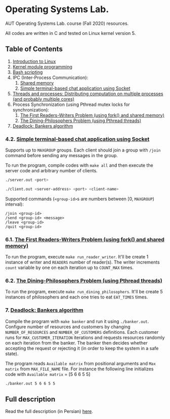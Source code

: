 # Operating Systems  Lab.

AUT Operating Systems Lab. course (Fall 2020) resources.

All codes are written in C and tested on Linux kernel version 5.

## Table of Contents

1. [Introduction to Linux](https://github.com/radinshayanfar/os-lab/tree/master/Lab1)
2. [Kernel module programming](https://github.com/radinshayanfar/os-lab/tree/master/Lab2)
3. [Bash scripting](https://github.com/radinshayanfar/os-lab/tree/master/Lab3)
4. IPC (Inter-Process Communication):
	1. [Shared memory](https://github.com/radinshayanfar/os-lab/tree/master/Lab4/part1)
	2. [Simple terminal-based chat application using Socket](#42-simple-terminal-based-chat-application-using-socket)
5. [Threads and processes: Distributing computation on multiple processes (and probably multiple cores)](https://github.com/radinshayanfar/os-lab/tree/master/Lab5)
6. Process Synchronization (using Pthread mutex locks for synchronization):
	1. [The First Readers-Writers Problem (using fork() and shared memory)](#61-the-first-readers-writers-problem-using-fork-and-shared-memory)
	2. [The Dining-Philosophers Problem (using Pthread threads)](#62-the-dining-philosophers-problem-using-pthread-threads)
7. [Deadlock: Bankers algorithm](#7-deadlock-bankers-algorithm)

### 4.2. [Simple terminal-based chat application using Socket](https://github.com/radinshayanfar/os-lab/tree/master/Lab4/part2)

Supports up to `MAXGROUP` groups. Each client should join a group with `/join` command before sending any messages in the group.

To run the program, compile codes with `make all` and then execute the server code and arbitrary number of clients.

```bash
./server.out <port>
```

```bash
./client.out <server-address> <port> <client-name>
```

Supported commands (`<group-id>`s are numbers between [0, `MAXGROUP`) interval):

```
/join <group-id>
/send <group-id> <message>
/leave <group-id>
/quit <group-id>
```

### 6.1. [The First Readers-Writers Problem (using fork() and shared memory)](https://github.com/radinshayanfar/os-lab/tree/master/Lab6)

To run the program, execute `make run_reader_writer`. It'll be create 1 instance of writer and `READERS` number of reader(s). The writer increments `count` variable by one on each iteration up to `COUNT_MAX` times.

### 6.2. [The Dining-Philosophers Problem (using Pthread threads)](https://github.com/radinshayanfar/os-lab/tree/master/Lab6)

To run the program, execute `make run_dining_philosophers`. It'll be create 5 instances of philosophers and each one tries to eat `EAT_TIMES` times.

### 7. [Deadlock: Bankers algorithm](https://github.com/radinshayanfar/os-lab/tree/master/Lab7)

Compile the program with `make banker` and run it using `./banker.out`. Configure number of resources and customers by changing `NUMBER_OF_RESOURCES` and `NUMBER_OF_CUSTOMERS` definitions. Each customer runs for `MAX_CUSTOMER_ITERATION` iterations and requests resources randomly on each iteration from the banker. The banker then decides whether accepting the request or rejecting it (in order to keep the system in a safe state).

The program reads `Available matrix` from positional arguments and `Max matrix` from `MAX_FILE_NAME` file. For instance the following line initializes code with `Available matrix` = [5 6 6 5 5]

```bash
./banker.out 5 6 6 5 5
```



## Full description

Read the full description (in Persian) [here](https://github.com/radinshayanfar/os-lab/blob/master/OS_LAB_InstructionManual_1398_v02.pdf).
